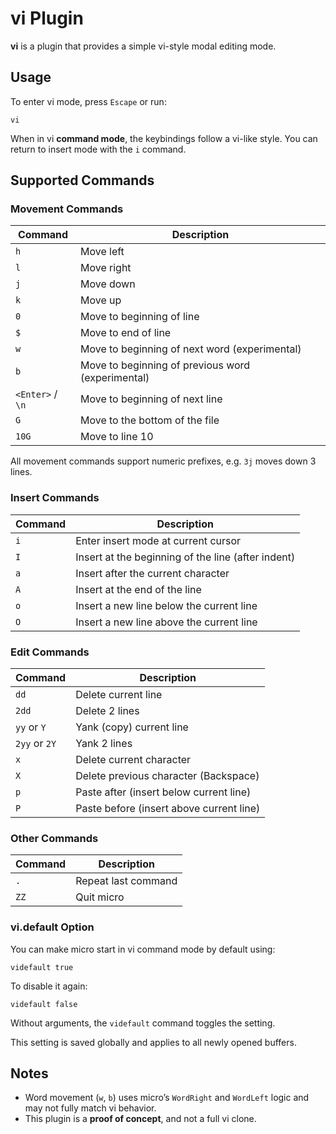 # vi Plugin

**vi** is a plugin that provides a simple vi-style modal editing mode.

## Usage

To enter vi mode, press `Escape` or run:

```
vi
```

When in vi **command mode**, the keybindings follow a vi-like style.
You can return to insert mode with the `i` command.

## Supported Commands

### Movement Commands

| Command          | Description                                       |
| ---------------- | ------------------------------------------------- |
| `h`              | Move left                                         |
| `l`              | Move right                                        |
| `j`              | Move down                                         |
| `k`              | Move up                                           |
| `0`              | Move to beginning of line                         |
| `$`              | Move to end of line                               |
| `w`              | Move to beginning of next word (experimental)     |
| `b`              | Move to beginning of previous word (experimental) |
| `<Enter>` / `\n` | Move to beginning of next line                    |
| `G`              | Move to the bottom of the file                    |
| `10G`            | Move to line 10                                   |

All movement commands support numeric prefixes, e.g. `3j` moves down 3 lines.

### Insert Commands

| Command | Description                                        |
| ------- | -------------------------------------------------- |
| `i`     | Enter insert mode at current cursor                |
| `I`     | Insert at the beginning of the line (after indent) |
| `a`     | Insert after the current character                 |
| `A`     | Insert at the end of the line                      |
| `o`     | Insert a new line below the current line           |
| `O`     | Insert a new line above the current line           |

### Edit Commands

| Command       | Description                              |
| ------------- | ---------------------------------------- |
| `dd`          | Delete current line                      |
| `2dd`         | Delete 2 lines                           |
| `yy` or `Y`   | Yank (copy) current line                 |
| `2yy` or `2Y` | Yank 2 lines                             |
| `x`           | Delete current character                 |
| `X`           | Delete previous character (Backspace)    |
| `p`           | Paste after (insert below current line)  |
| `P`           | Paste before (insert above current line) |

### Other Commands

| Command | Description         |
| ------- | ------------------- |
| `.`     | Repeat last command |
| `ZZ`    | Quit micro          |

### vi.default Option

You can make micro start in vi command mode by default using:

```
videfault true
```

To disable it again:

```
videfault false
```

Without arguments, the `videfault` command toggles the setting.

This setting is saved globally and applies to all newly opened buffers.

## Notes

- Word movement (`w`, `b`) uses micro’s `WordRight` and `WordLeft` logic and
  may not fully match vi behavior.
- This plugin is a **proof of concept**, and not a full vi clone.
